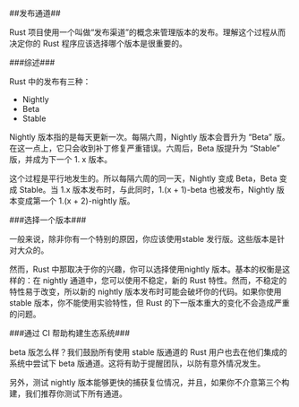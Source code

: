 ##发布通道##

Rust 项目使用一个叫做“发布渠道”的概念来管理版本的发布。理解这个过程从而决定你的 Rust 程序应该选择哪个版本是很重要的。

###综述###

Rust 中的发布有三种：

- Nightly
- Beta
- Stable

Nightly 版本指的是每天更新一次。每隔六周，Nightly 版本会晋升为 “Beta” 版。在这一点上，它只会收到补丁修复严重错误。六周后，Beta 版提升为 “Stable” 版，并成为下一个 1. x 版本。

这个过程是平行地发生的。所以每隔六周的同一天，Nightly 变成 Beta，Beta 变成 Stable。当 1.x 版本发布时，与此同时，1.(x + 1)-beta 也被发布，Nightly 版本变成第一个 1.(x + 2)-nightly 版。 

###选择一个版本###

一般来说，除非你有一个特别的原因，你应该使用stable 发行版。这些版本是针对大众的。

然而，Rust 中那取决于你的兴趣，你可以选择使用nightly 版本。基本的权衡是这样的：在 nightly 通道中，您可以使用不稳定，新的 Rust 特性。然而，不稳定的特性易于改变，所以新的 nightly 版本发布时可能会破坏你的代码。如果你使用 stable 版本，你不能使用实验特性，但 Rust 的下一版本重大的变化不会造成严重的问题。

###通过 CI 帮助构建生态系统###

beta 版怎么样？我们鼓励所有使用 stable 版通道的 Rust 用户也去在他们集成的系统中尝试下  beta 版通道。这将有助于提醒团队，以防有意外情况发生。

另外，测试 nightly 版本能够更快的捕获复位情况，并且，如果你不介意第三个构建，我们推荐你测试下所有通道。
